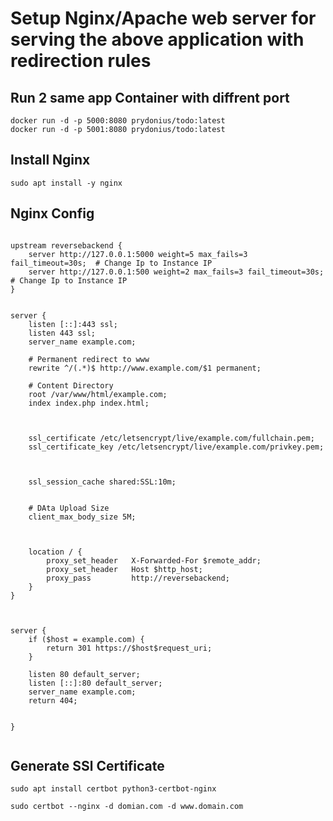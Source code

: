 # Setup Nginx/Apache web server for serving the above application with redirection rules


## Run 2 same app Container with diffrent port

```shell
docker run -d -p 5000:8080 prydonius/todo:latest
docker run -d -p 5001:8080 prydonius/todo:latest
```



## Install Nginx

```shell
sudo apt install -y nginx
```


## Nginx Config

```

upstream reversebackend {       
    server http://127.0.0.1:5000 weight=5 max_fails=3 fail_timeout=30s;  # Change Ip to Instance IP
    server http://127.0.0.1:500 weight=2 max_fails=3 fail_timeout=30s;    # Change Ip to Instance IP
}


server {
    listen [::]:443 ssl; 
    listen 443 ssl; 
    server_name example.com;

    # Permanent redirect to www
    rewrite ^/(.*)$ http://www.example.com/$1 permanent;

    # Content Directory 
    root /var/www/html/example.com;
    index index.php index.html; 

    
    
    ssl_certificate /etc/letsencrypt/live/example.com/fullchain.pem; 
    ssl_certificate_key /etc/letsencrypt/live/example.com/privkey.pem; 


    
    ssl_session_cache shared:SSL:10m;


    # DAta Upload Size
    client_max_body_size 5M;



    location / {
        proxy_set_header   X-Forwarded-For $remote_addr;
        proxy_set_header   Host $http_host;
        proxy_pass         http://reversebackend;
    }
}



server {
    if ($host = example.com) {
        return 301 https://$host$request_uri;
    } 

    listen 80 default_server;
    listen [::]:80 default_server;
    server_name example.com;
    return 404; 


}


```





## Generate SSl Certificate 

```shell
sudo apt install certbot python3-certbot-nginx
```

```shell
sudo certbot --nginx -d domian.com -d www.domain.com
```